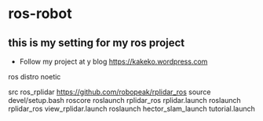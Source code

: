 # ros-robot

## this is my setting for my ros project
- Follow my project at  y blog https://kakeko.wordpress.com

ros distro noetic

src ros_rplidar https://github.com/robopeak/rplidar_ros
source devel/setup.bash
roscore
roslaunch rplidar_ros rplidar.launch
roslaunch rplidar_ros view_rplidar.launch
roslaunch hector_slam_launch tutorial.launch


